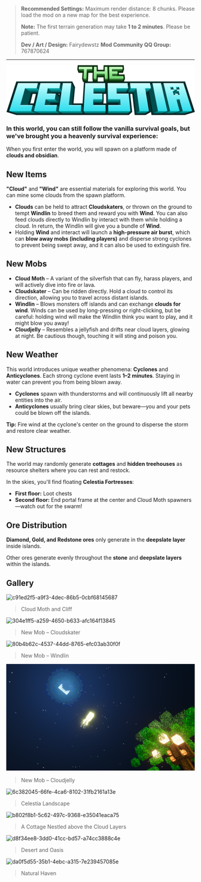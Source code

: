 > **Recommended Settings:**
>  Maximum render distance: 8 chunks. Please load the mod on a new map for the best experience.
>
> **Note:** The first terrain generation may take **1 to 2 minutes**. Please be patient.
>
> **Dev / Art / Design:** Fairydewstz
> **Mod Community QQ Group:** 767870624

------



![title-en](images\title-en.png)



### **In this world, you can still follow the vanilla survival goals, but we've brought you a heavenly survival experience:**

When you first enter the world, you will spawn on a platform made of **clouds and obsidian**.



## **New Items**

**"Cloud"** and **"Wind"** are essential materials for exploring this world. You can mine some clouds from the spawn platform.

- **Clouds** can be held to attract **Cloudskaters**, or thrown on the ground to tempt **Windlin** to breed them and reward you with **Wind**. You can also feed clouds directly to Windlin by interact with them while holding a cloud. In return, the Windlin will give you a bundle of **Wind**.
- Holding **Wind** and interact will launch a **high-pressure air burst**, which can **blow away mobs (including players)** and disperse strong cyclones to prevent being swept away, and it can also be used to extinguish fire.



## **New Mobs**

- **Cloud Moth** – A variant of the silverfish that can fly, harass players, and will actively dive into fire or lava.
- **Cloudskater** – Can be ridden directly. Hold a cloud to control its direction, allowing you to travel across distant islands.
- **Windlin** – Blows monsters off islands and can exchange **clouds for wind**. Winds can be used by long-pressing or right-clicking, but be careful: holding wind will make the Windlin think you want to play, and it might blow you away!
- **Cloudjelly** – Resembles a jellyfish and drifts near cloud layers, glowing at night. Be cautious though, touching it will sting and poison you.



## **New Weather**

This world introduces unique weather phenomena: **Cyclones** and **Anticyclones**.
Each strong cyclone event lasts **1–2 minutes**. Staying in water can prevent you from being blown away.

- **Cyclones** spawn with thunderstorms and will continuously lift all nearby entities into the air.
- **Anticyclones** usually bring clear skies, but beware—you and your pets could be blown off the islands.

**Tip:** Fire wind at the cyclone's center on the ground to disperse the storm and restore clear weather.



## **New Structures**

The world may randomly generate **cottages** and **hidden treehouses** as resource shelters where you can rest and restock.

In the skies, you'll find floating **Celestia Fortresses**:

- **First floor:** Loot chests
- **Second floor:** End portal frame at the center and Cloud Moth spawners—watch out for the swarm!



## **Ore Distribution**

**Diamond, Gold, and Redstone ores** only generate in the **deepslate layer** inside islands.

Other ores generate evenly throughout the **stone** and **deepslate layers** within the islands.



## **Gallery**

![c91ed2f5-a9f3-4dec-86b5-0cbf68145687](images\c91ed2f5-a9f3-4dec-86b5-0cbf68145687.png)

> Cloud Moth and Cliff



![304e1ff5-a259-4650-b633-afc164f13845](images/304e1ff5-a259-4650-b633-afc164f13845.png)

> New Mob – Cloudskater



![80b4b62c-4537-44dd-8765-efc03ab30f0f](images/80b4b62c-4537-44dd-8765-efc03ab30f0f.png)

> New Mob – Windlin



![5fd20c5e-9511-4193-af7f-fa1e0ed246db](images/5fd20c5e-9511-4193-af7f-fa1e0ed246db.png)

> New Mob – Cloudjelly



![6c382045-66fe-4ca6-8102-31fb2161a13e](images/6c382045-66fe-4ca6-8102-31fb2161a13e.png)

> Celestia Landscape



![b802f8b1-5c62-497c-9368-e35041eaca75](images/b802f8b1-5c62-497c-9368-e35041eaca75.png)

> A Cottage Nestled above the Cloud Layers



![d8f34ee8-3dd0-41cc-bd57-a74cc3888c4e](images/d8f34ee8-3dd0-41cc-bd57-a74cc3888c4e.png)

> Desert and Oasis



![da0f5d55-35b1-4ebc-a315-7e239457085e](images/da0f5d55-35b1-4ebc-a315-7e239457085e.png)

> Natural Haven